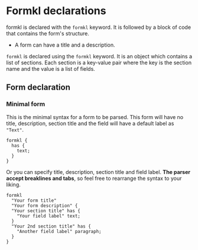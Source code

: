 # Formkl declarations

formkl is declared with the `formkl` keyword. It is followed by a block of code that contains the form's structure.

- A form can have a title and a description.

`formkl` is declared using the `formkl` keyword. It is an object which contains a list of sections. Each section is a key-value pair where the key is the section name and the value is a list of fields.

## Form declaration

### Minimal form

This is the minimal syntax for a form to be parsed. This form will have no title, description, section title and the field will have a default label as `"Text"`.

```text
formkl {
  has {
    text;
  }
}
```

Or you can specify title, description, section title and field label. **The parser accept breaklines and tabs**, so feel free to rearrange the syntax to your liking.

```text
formkl
  "Your form title"
  "Your form description" {
  "Your section title" has {
    "Your field label" text;
  }
  "Your 2nd section title" has {
    "Another field label" paragraph;
  }
}
```

